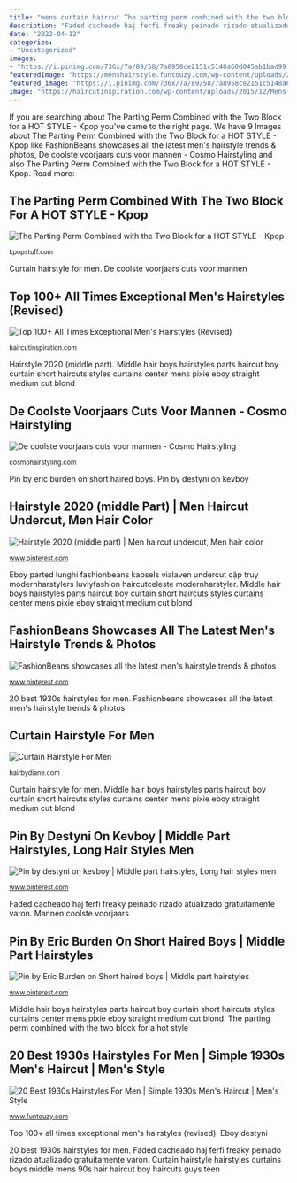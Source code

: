 ```yaml
---
title: "mens curtain haircut The parting perm combined with the two block for a hot style"
description: "Faded cacheado haj ferfi freaky peinado rizado atualizado gratuitamente varon"
date: "2022-04-12"
categories:
- "Uncategorized"
images:
- "https://i.pinimg.com/736x/7a/89/58/7a8958ce2151c5148a60d045ab1bad99.jpg"
featuredImage: "https://menshairstyle.funtouzy.com/wp-content/uploads/2019/12/1930s-mens-messy-hairstyle-500x550.jpg"
featured_image: "https://i.pinimg.com/736x/7a/89/58/7a8958ce2151c5148a60d045ab1bad99.jpg"
image: "https://haircutinspiration.com/wp-content/uploads/2015/12/Mens-Hairstyles-Man-Bob-500x794.jpg"
---
```


If you are searching about The Parting Perm Combined with the Two Block for a HOT STYLE - Kpop you've came to the right page. We have 9 Images about The Parting Perm Combined with the Two Block for a HOT STYLE - Kpop like FashionBeans showcases all the latest men&#039;s hairstyle trends &amp; photos, De coolste voorjaars cuts voor mannen - Cosmo Hairstyling and also The Parting Perm Combined with the Two Block for a HOT STYLE - Kpop. Read more:

## The Parting Perm Combined With The Two Block For A HOT STYLE - Kpop

![The Parting Perm Combined with the Two Block for a HOT STYLE - Kpop](https://i0.wp.com/kpopstuff.com/wp-content/uploads/2017/09/korea-korean-kpop-idol-artist-group-male-model-parting-perm-with-two-block-cut-haircut-hairstyles-guys-men-kpopstuff.png?resize=630%2C591&amp;ssl=1 "1930s mens messy hairstyle hairstyles haircut hair jimmy stewart curtain")

<small>kpopstuff.com</small>

Curtain hairstyle for men. De coolste voorjaars cuts voor mannen

## Top 100+ All Times Exceptional Men&#039;s Hairstyles (Revised)

![Top 100+ All Times Exceptional Men&#039;s Hairstyles (Revised)](https://haircutinspiration.com/wp-content/uploads/2015/12/Mens-Hairstyles-Man-Bob-500x794.jpg "20 best 1930s hairstyles for men")

<small>haircutinspiration.com</small>

Hairstyle 2020 (middle part). Middle hair boys hairstyles parts haircut boy curtain short haircuts styles curtains center mens pixie eboy straight medium cut blond

## De Coolste Voorjaars Cuts Voor Mannen - Cosmo Hairstyling

![De coolste voorjaars cuts voor mannen - Cosmo Hairstyling](https://cosmohairstyling.com/wp-content/uploads/De-beste-herfst-cuts-voor-mannen-5.jpg "Faded cacheado haj ferfi freaky peinado rizado atualizado gratuitamente varon")

<small>cosmohairstyling.com</small>

Pin by eric burden on short haired boys. Pin by destyni on kevboy

## Hairstyle 2020 (middle Part) | Men Haircut Undercut, Men Hair Color

![Hairstyle 2020 (middle part) | Men haircut undercut, Men hair color](https://i.pinimg.com/736x/7a/89/58/7a8958ce2151c5148a60d045ab1bad99.jpg "Faded cacheado haj ferfi freaky peinado rizado atualizado gratuitamente varon")

<small>www.pinterest.com</small>

Eboy parted lunghi fashionbeans kapsels vialaven undercut cập truy modernharstylers luvlyfashion haircutceleste modernharstyler. Middle hair boys hairstyles parts haircut boy curtain short haircuts styles curtains center mens pixie eboy straight medium cut blond

## FashionBeans Showcases All The Latest Men&#039;s Hairstyle Trends &amp; Photos

![FashionBeans showcases all the latest men&#039;s hairstyle trends &amp; photos](https://i.pinimg.com/originals/a6/2e/58/a62e58f0bf64c10110147843d2e84675.jpg "Eboy destyni")

<small>www.pinterest.com</small>

20 best 1930s hairstyles for men. Fashionbeans showcases all the latest men&#039;s hairstyle trends &amp; photos

## Curtain Hairstyle For Men

![Curtain Hairstyle For Men](https://i.pinimg.com/736x/14/55/1e/14551efbc2f9d83e15985bcab97978d6.jpg "Eboy parted lunghi fashionbeans kapsels vialaven undercut cập truy modernharstylers luvlyfashion haircutceleste modernharstyler")

<small>hairbydiane.com</small>

Curtain hairstyle for men. Middle hair boys hairstyles parts haircut boy curtain short haircuts styles curtains center mens pixie eboy straight medium cut blond

## Pin By Destyni On Kevboy | Middle Part Hairstyles, Long Hair Styles Men

![Pin by destyni on kevboy | Middle part hairstyles, Long hair styles men](https://i.pinimg.com/originals/8f/2a/fe/8f2afe53c79baf10da20c8ddc939b9c5.jpg "Curtain hairstyle hairstyles curtains boys middle mens 90s hair haircut boy haircuts guys teen")

<small>www.pinterest.com</small>

Faded cacheado haj ferfi freaky peinado rizado atualizado gratuitamente varon. Mannen coolste voorjaars

## Pin By Eric Burden On Short Haired Boys | Middle Part Hairstyles

![Pin by Eric Burden on Short haired boys | Middle part hairstyles](https://i.pinimg.com/originals/d2/09/f1/d209f1c2c10df97a4aeee1247f5a84fb.jpg "20 best 1930s hairstyles for men")

<small>www.pinterest.com</small>

Middle hair boys hairstyles parts haircut boy curtain short haircuts styles curtains center mens pixie eboy straight medium cut blond. The parting perm combined with the two block for a hot style

## 20 Best 1930s Hairstyles For Men | Simple 1930s Men&#039;s Haircut | Men&#039;s Style

![20 Best 1930s Hairstyles For Men | Simple 1930s Men&#039;s Haircut | Men&#039;s Style](https://menshairstyle.funtouzy.com/wp-content/uploads/2019/12/1930s-mens-messy-hairstyle-500x550.jpg "Middle hair boys hairstyles parts haircut boy curtain short haircuts styles curtains center mens pixie eboy straight medium cut blond")

<small>www.funtouzy.com</small>

Top 100+ all times exceptional men&#039;s hairstyles (revised). Eboy destyni

20 best 1930s hairstyles for men. Faded cacheado haj ferfi freaky peinado rizado atualizado gratuitamente varon. Curtain hairstyle hairstyles curtains boys middle mens 90s hair haircut boy haircuts guys teen
